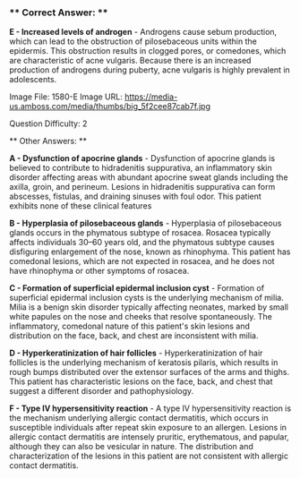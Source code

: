 ### ** Correct Answer: **

**E - Increased levels of androgen** - Androgens cause sebum production, which can lead to the obstruction of pilosebaceous units within the epidermis. This obstruction results in clogged pores, or comedones, which are characteristic of acne vulgaris. Because there is an increased production of androgens during puberty, acne vulgaris is highly prevalent in adolescents.

Image File: 1580-E
Image URL: https://media-us.amboss.com/media/thumbs/big_5f2cee87cab7f.jpg

Question Difficulty: 2

** Other Answers: **

**A - Dysfunction of apocrine glands** - Dysfunction of apocrine glands is believed to contribute to hidradenitis suppurativa, an inflammatory skin disorder affecting areas with abundant apocrine sweat glands including the axilla, groin, and perineum. Lesions in hidradenitis suppurativa can form abscesses, fistulas, and draining sinuses with foul odor. This patient exhibits none of these clinical features

**B - Hyperplasia of pilosebaceous glands** - Hyperplasia of pilosebaceous glands occurs in the phymatous subtype of rosacea. Rosacea typically affects individuals 30–60 years old, and the phymatous subtype causes disfiguring enlargement of the nose, known as rhinophyma. This patient has comedonal lesions, which are not expected in rosacea, and he does not have rhinophyma or other symptoms of rosacea.

**C - Formation of superficial epidermal inclusion cyst** - Formation of superficial epidermal inclusion cysts is the underlying mechanism of milia. Milia is a benign skin disorder typically affecting neonates, marked by small white papules on the nose and cheeks that resolve spontaneously. The inflammatory, comedonal nature of this patient's skin lesions and distribution on the face, back, and chest are inconsistent with milia.

**D - Hyperkeratinization of hair follicles** - Hyperkeratinization of hair follicles is the underlying mechanism of keratosis pilaris, which results in rough bumps distributed over the extensor surfaces of the arms and thighs. This patient has characteristic lesions on the face, back, and chest that suggest a different disorder and pathophysiology.

**F - Type IV hypersensitivity reaction** - A type IV hypersensitivity reaction is the mechanism underlying allergic contact dermatitis, which occurs in susceptible individuals after repeat skin exposure to an allergen. Lesions in allergic contact dermatitis are intensely pruritic, erythematous, and papular, although they can also be vesicular in nature. The distribution and characterization of the lesions in this patient are not consistent with allergic contact dermatitis.

